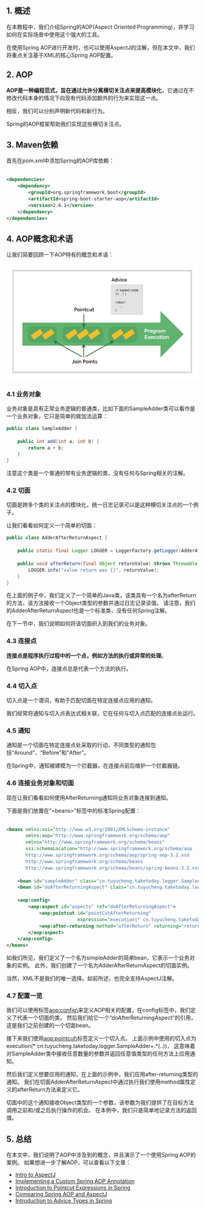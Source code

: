 ## 1. 概述

在本教程中，我们介绍Spring的AOP(Aspect Oriented Programming)，并学习如何在实际场景中使用这个强大的工具。

在使用Spring AOP进行开发时，也可以使用AspectJ的注解，但在本文中，我们将重点关注基于XML的核心Spring AOP配置。

## 2. AOP

**AOP是一种编程范式，旨在通过允许分离横切关注点来提高模块化**，它通过在不修改代码本身的情况下向现有代码添加额外的行为来实现这一点。

相反，我们可以分别声明新代码和新行为。

Spring的AOP框架帮助我们实现这些横切关注点。

## 3. Maven依赖

首先在pom.xml中添加Spring的AOP库依赖：

```xml

<dependencies>
    <dependency>
        <groupId>org.springframework.boot</groupId>
        <artifactId>spring-boot-starter-aop</artifactId>
        <version>2.6.1</version>
    </dependency>
</dependencies>
```

## 4. AOP概念和术语

让我们简要回顾一下AOP特有的概念和术语：

<img src="../assets/img-1.png">

### 4.1 业务对象

业务对象是具有正常业务逻辑的普通类，比如下面的SampleAdder类可以看作是一个业务对象，它只是简单的做加法运算：

```java
public class SampleAdder {

    public int add(int a, int b) {
        return a + b;
    }
}
```

注意这个类是一个普通的带有业务逻辑的类，没有任何与Spring相关的注解。

### 4.2 切面

切面是跨多个类的关注点的模块化，统一日志记录可以是这种横切关注点的一个例子。

让我们看看如何定义一个简单的切面：

```java
public class AdderAfterReturnAspect {

    public static final Logger LOGGER = LoggerFactory.getLogger(AdderAfterReturnAspect.class);

    public void afterReturn(final Object returnValue) throws Throwable {
        LOGGER.info("value return was {}", returnValue);
    }
}
```

在上面的例子中，我们定义了一个简单的Java类，该类具有一个名为afterReturn的方法，该方法接收一个Object类型的参数并通过日志记录该值。
请注意，我们的AdderAfterReturnAspect也是一个标准类，没有任何Spring注解。

在下一节中，我们说明如何将该切面织入到我们的业务对象。

### 4.3 连接点

**连接点是程序执行过程中的一个点，例如方法的执行或异常的处理**。

在Spring AOP中，连接点总是代表一个方法的执行。

### 4.4 切入点

切入点是一个谓词，有助于匹配切面在特定连接点应用的通知。

我们经常将通知与切入点表达式相关联，它在任何与切入点匹配的连接点处运行。

### 4.5 通知

通知是一个切面在特定连接点处采取的行动，不同类型的通知包括“Around”、“Before”和“After”。

在Spring中，通知被建模为一个拦截器，在连接点前后维护一个拦截器链。

### 4.6 连接业务对象和切面

现在让我们看看如何使用AfterReturning通知将业务对象连接到通知。

下面是我们放置在“<beans\>”标签中的标准Spring配置：

```xml

<beans xmlns:xsi="http://www.w3.org/2001/XMLSchema-instance"
       xmlns:aop="http://www.springframework.org/schema/aop"
       xmlns="http://www.springframework.org/schema/beans"
       xsi:schemaLocation="http://www.springframework.org/schema/aop 
       http://www.springframework.org/schema/aop/spring-aop-3.2.xsd 
       http://www.springframework.org/schema/beans 
       http://www.springframework.org/schema/beans/spring-beans-3.2.xsd">

    <bean id="sampleAdder" class="cn.tuyucheng.taketoday.logger.SampleAdder"/>
    <bean id="doAfterReturningAspect" class="cn.tuyucheng.taketoday.logger.AdderAfterReturnAspect"/>

    <aop:config>
        <aop:aspect id="aspects" ref="doAfterReturningAspect">
            <aop:pointcut id="pointCutAfterReturning"
                          expression="execution(* cn.tuyucheng.taketoday.logger.SampleAdder+.*(..))"/>
            <aop:after-returning method="afterReturn" returning="returnValue" pointcut-ref="pointCutAfterReturning"/>
        </aop:aspect>
    </aop:config>
</beans>
```

如我们所见，我们定义了一个名为simpleAdder的简单bean，它表示一个业务对象的实例。
此外，我们创建了一个名为AdderAfterReturnAspect的切面实例。

当然，XML不是我们的唯一选择。如前所述，也完全支持AspectJ注解。

### 4.7 配置一览

我们可以使用标签<aop:config\>来定义AOP相关的配置，在config标签中，我们定义了代表一个切面的类。
然后我们给它一个“doAfterReturningAspect”的引用，这是我们之前创建的一个切面bean。

接下来我们使用<aop:pointcut\>标签定义一个切入点。
上面示例中使用的切入点为execution(* cn.tuyucheng.taketoday.logger.SampleAdder+.*(..))，
这意味着对SampleAdder类中接收任意数量的参数并返回任意值类型的任何方法上应用通知。

然后我们定义想要应用的通知，在上面的示例中，我们应用after-returning类型的通知。
我们在切面AdderAfterReturnAspect中通过执行我们使用method属性定义的afterReturn方法来定义它。

切面中的这个通知接收Object类型的一个参数，该参数为我们提供了在目标方法调用之前和/或之后执行操作的机会。
在本例中，我们只是简单地记录方法的返回值。

## 5. 总结

在本文中，我们说明了AOP中涉及到的概念，并且演示了一个使用Spring AOP的案例。
如果想进一步了解AOP，可以查看以下文章：

- [Intro to AspectJ](./Spring_Aspectj.md)
- [Implementing a Custom Spring AOP Annotation](./Spring_CustomAop_Annotation.md)
- [Introduction to Pointcut Expressions in Spring](./Spring_Aop_Pointcut.md)
- [Comparing Spring AOP and AspectJ]()
- [Introduction to Advice Types in Spring](./Spring_Aop_AdviceType.md)